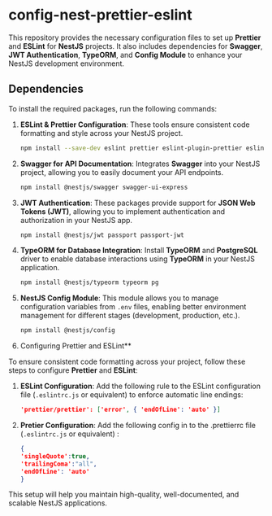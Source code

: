 # config-nest-prettier-eslint

This repository provides the necessary configuration files to set up **Prettier** and **ESLint** for **NestJS** projects. It also includes dependencies for **Swagger**, **JWT Authentication**, **TypeORM**, and **Config Module** to enhance your NestJS development environment.

## Dependencies

To install the required packages, run the following commands:

1. **ESLint & Prettier Configuration**: These tools ensure consistent code formatting and style across your NestJS project.
    ```bash
    npm install --save-dev eslint prettier eslint-plugin-prettier eslint-config-prettier
    ```

2. **Swagger for API Documentation**: Integrates **Swagger** into your NestJS project, allowing you to easily document your API endpoints.
    ```bash
    npm install @nestjs/swagger swagger-ui-express
    ```

3. **JWT Authentication**: These packages provide support for **JSON Web Tokens (JWT)**, allowing you to implement authentication and authorization in your NestJS app.
    ```bash
    npm install @nestjs/jwt passport passport-jwt
    ```

4. **TypeORM for Database Integration**: Install **TypeORM** and **PostgreSQL** driver to enable database interactions using **TypeORM** in your NestJS application.
    ```bash
    npm install @nestjs/typeorm typeorm pg
    ```

5. **NestJS Config Module**: This module allows you to manage configuration variables from `.env` files, enabling better environment management for different stages (development, production, etc.).
    ```bash
    npm install @nestjs/config
    ```
    
6. Configuring Prettier and ESLint**

To ensure consistent code formatting across your project, follow these steps to configure **Prettier** and **ESLint**:

1. **ESLint Configuration**: Add the following rule to the ESLint configuration file (`.eslintrc.js` or equivalent) to enforce automatic line endings:

   ```json
   'prettier/prettier': ['error', { 'endOfLine': 'auto' }]

1. **Pretier Configuration**: Add the following config in to the .prettierrc file (`.eslintrc.js` or equivalent) :

   ```json
   {
   'singleQuote':true,
   'trailingComa':"all",
   'endOfLine': 'auto'
   }


This setup will help you maintain high-quality, well-documented, and scalable NestJS applications.
